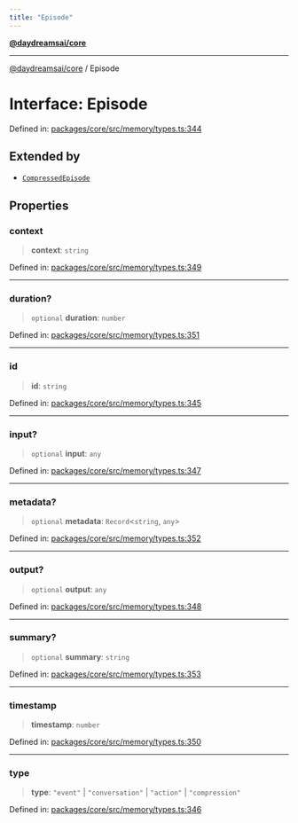 ```yaml
---
title: "Episode"
---
```


[**@daydreamsai/core**](./api-reference.md)

***

[@daydreamsai/core](./api-reference.md) / Episode

# Interface: Episode

Defined in: [packages/core/src/memory/types.ts:344](https://github.com/dojoengine/daydreams/blob/cade502c379b7b9e103832026447c86310638fce/packages/core/src/memory/types.ts#L344)

## Extended by

- [`CompressedEpisode`](./CompressedEpisode.md)

## Properties

### context

> **context**: `string`

Defined in: [packages/core/src/memory/types.ts:349](https://github.com/dojoengine/daydreams/blob/cade502c379b7b9e103832026447c86310638fce/packages/core/src/memory/types.ts#L349)

***

### duration?

> `optional` **duration**: `number`

Defined in: [packages/core/src/memory/types.ts:351](https://github.com/dojoengine/daydreams/blob/cade502c379b7b9e103832026447c86310638fce/packages/core/src/memory/types.ts#L351)

***

### id

> **id**: `string`

Defined in: [packages/core/src/memory/types.ts:345](https://github.com/dojoengine/daydreams/blob/cade502c379b7b9e103832026447c86310638fce/packages/core/src/memory/types.ts#L345)

***

### input?

> `optional` **input**: `any`

Defined in: [packages/core/src/memory/types.ts:347](https://github.com/dojoengine/daydreams/blob/cade502c379b7b9e103832026447c86310638fce/packages/core/src/memory/types.ts#L347)

***

### metadata?

> `optional` **metadata**: `Record`\<`string`, `any`\>

Defined in: [packages/core/src/memory/types.ts:352](https://github.com/dojoengine/daydreams/blob/cade502c379b7b9e103832026447c86310638fce/packages/core/src/memory/types.ts#L352)

***

### output?

> `optional` **output**: `any`

Defined in: [packages/core/src/memory/types.ts:348](https://github.com/dojoengine/daydreams/blob/cade502c379b7b9e103832026447c86310638fce/packages/core/src/memory/types.ts#L348)

***

### summary?

> `optional` **summary**: `string`

Defined in: [packages/core/src/memory/types.ts:353](https://github.com/dojoengine/daydreams/blob/cade502c379b7b9e103832026447c86310638fce/packages/core/src/memory/types.ts#L353)

***

### timestamp

> **timestamp**: `number`

Defined in: [packages/core/src/memory/types.ts:350](https://github.com/dojoengine/daydreams/blob/cade502c379b7b9e103832026447c86310638fce/packages/core/src/memory/types.ts#L350)

***

### type

> **type**: `"event"` \| `"conversation"` \| `"action"` \| `"compression"`

Defined in: [packages/core/src/memory/types.ts:346](https://github.com/dojoengine/daydreams/blob/cade502c379b7b9e103832026447c86310638fce/packages/core/src/memory/types.ts#L346)
